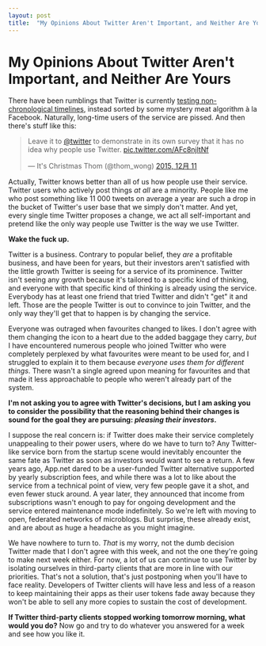 ```yaml
---
layout: post
title:  "My Opinions About Twitter Aren't Important, and Neither Are Yours"
---
```

# My Opinions About Twitter Aren't Important, and Neither Are Yours

There have been rumblings that Twitter is currently [testing non-chronological timelines](http://motherboard.vice.com/read/twitter-is-testing-timelines-that-arent-in-chronological-order), instead sorted by some mystery meat algorithm à la Facebook. Naturally, long-time users of the service are pissed. And then there's stuff like this:

<blockquote class="twitter-tweet" lang="ja"><p lang="en" dir="ltr">Leave it to <a href="https://twitter.com/twitter">@twitter</a> to demonstrate in its own survey that it has no idea why people use Twitter. <a href="https://t.co/AFc8njltNf">pic.twitter.com/AFc8njltNf</a></p>&mdash; It&#39;s Christmas Thom (@thom_wong) <a href="https://twitter.com/thom_wong/status/675336945887789057">2015, 12月 11</a></blockquote> <script async src="//platform.twitter.com/widgets.js" charset="utf-8"></script>

Actually, Twitter knows better than all of us how people use their service. Twitter users who actively post things *at all* are a minority. People like me who post something like 11 000 tweets on average a year are such a drop in the bucket of Twitter's user base that we simply don't matter. And yet, every single time Twitter proposes a change, we act all self-important and pretend like the only way people use Twitter is the way we use Twitter.

**Wake the fuck up.**

Twitter is a business. Contrary to popular belief, they *are* a profitable business, and have been for years, but their investors aren't satisfied with the little growth Twitter is seeing for a service of its prominence. Twitter isn't seeing any growth because it's tailored to a specific kind of thinking, and everyone with that specific kind of thinking is already using the service. Everybody has at least one friend that tried Twitter and didn't "get" it and left. Those are the people Twitter is out to convince to join Twitter, and the only way they'll get that to happen is by changing the service.

Everyone was outraged when favourites changed to likes. I don't agree with them changing the icon to a heart due to the added baggage they carry, *but* I have encountered numerous people who joined Twitter who were completely perplexed by what favourites were meant to be used for, and I struggled to explain it to them because *everyone uses them for different things*. There wasn't a single agreed upon meaning for favourites and that made it less approachable to people who weren't already part of the system.

**I'm not asking you to agree with Twitter's decisions, but I am asking you to consider the possibility that the reasoning behind their changes is sound for the goal they are pursuing: *pleasing their investors*.**

I suppose the real concern is: if Twitter does make their service completely unappealing to their power users, where do we have to turn to? Any Twitter-like service born from the startup scene would inevitably encounter the same fate as Twitter as soon as investors would want to see a return. A few years ago, App.net dared to be a user-funded Twitter alternative supported by yearly subscription fees, and while there was a lot to like about the service from a technical point of view, very few people gave it a shot, and even fewer stuck around. A year later, they announced that income from subscriptions wasn't enough to pay for ongoing development and the service entered maintenance mode indefinitely. So we're left with moving to open, federated networks of microblogs. But surprise, these already exist, and are about as huge a headache as you might imagine. 

We have nowhere to turn to. *That* is my worry, not the dumb decision Twitter made that I don't agree with this week, and not the one they're going to make next week either. For now, a lot of us can continue to use Twitter by isolating ourselves in third-party clients that are more in line with our priorities. That's not a solution, that's just postponing when you'll have to face reality. Developers of Twitter clients will have less and less of a reason to keep maintaining their apps as their user tokens fade away because they won't be able to sell any more copies to sustain the cost of development.

**If Twitter third-party clients stopped working tomorrow morning, what would you do?** Now go and try to do whatever you answered for a week and see how you like it.

